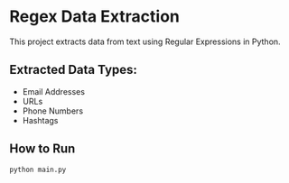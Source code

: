 # Regex Data Extraction

This project extracts data from text using Regular Expressions in Python.

## Extracted Data Types:
- Email Addresses
- URLs
- Phone Numbers
- Hashtags

## How to Run

```bash
python main.py
